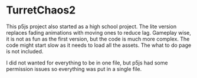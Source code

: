 # TurretChaos2

This p5js project also started as a high school project. The lite version replaces fading animations with moving ones to reduce lag. Gameplay wise, it is not as fun as the first version, but the code is much more complex.  The code might start slow as it needs to load all the assets. The what to do page is not included.

I did not wanted for everything to be in one file, but p5js had some permission issues so everything was put in a single file. 
